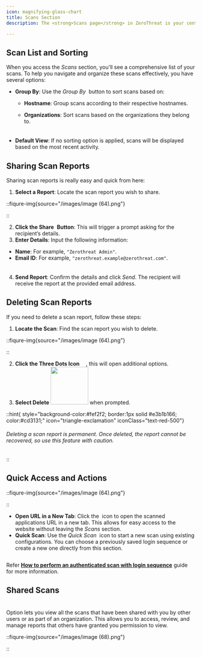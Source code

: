 ```yaml
---
icon: magnifying-glass-chart
title: Scans Section
description: The <strong>Scans page</strong> in ZeroThreat is your central hub for managing and viewing all scan activities. Here, you can access details about scans you've performed and those that have been shared with you.

---
```


## Scan List and Sorting

When you access the _Scans_ section, you'll see a comprehensive list of your scans. To help you navigate and organize these scans effectively, you have several options:

- **Group By**: Use the _Group By_ <img src="/images/image (54).png" alt="" data-size="line" style="display:inline"> button to sort scans based on:

  - **Hostname**: Group scans according to their respective hostnames.
  - **Organizations**: Sort scans based on the organizations they belong to.

    <img src="/images/image (53).png" alt="" data-size="line" style="display:block; margin:0 auto; margin-top:20px;">

- **Default View**: If no sorting option is applied, scans will be displayed based on the most recent activity.

## Sharing Scan Reports

Sharing scan reports is really easy and quick from here:

1. **Select a Report**: Locate the scan report you wish to share.

::fiqure-img{source="/images/image (64).png"}

<!-- <img src="/images/image (64).png" alt="" > -->

::

2. **Click the Share** <img src="/images/image (59).png" alt="" style="display:inline; margin:0px"> **Button**: This will trigger a prompt asking for the recipient’s details.
3.  **Enter Details**: Input the following information:

   - **Name**: For example, `"Zerothreat Admin"`.
   - **Email ID**: For example, `"zerothreat.example@zerothreat.com"`.

   <img src="/images/image (76).png" alt="" style="display:block; margin:0px auto; margin-top:20px;">

   <!-- ::fiqure-img{source="/images/image (76).png"} -->
   <!-- <img src="/images/image (76).png" alt="" > -->
   <!-- :: -->
   <!-- &#x20;                                            ![](https://karms-organization.gitbook.io/~gitbook/images/image?url=https%3A%2F%2F1825008717-files.gitbook.io%2F%7E%2Ffiles%2Fv0%2Fb%2Fgitbook-x-prod.appspot.com%2Fo%2Fspaces%252Fs6Y7hKb1RwZWFZo4EnUm%252Fuploads%252F8RkRXIyuDKWHhOBsfsUg%252Fimage.png%3Falt%3Dmedia%26token%3D05ebf001-76b7-4dc9-8cb4-5c3e2fe77468\&width=768\&dpr=4\&quality=100\&sign=d524d320\&sv=1) -->

4. **Send Report**: Confirm the details and click _Send_. The recipient will receive the report at the provided email address.

## Deleting Scan Reports

If you need to delete a scan report, follow these steps:

1. **Locate the Scan**: Find the scan report you wish to delete.

::fiqure-img{source="/images/image (64).png"}

<!-- <img src="/images/image (64).png" alt="" > -->

::

2. **Click the Three Dots Icon** <img src="/images/image (62).png" width="13px" alt="" style="display:inline; margin:0px;">, this will open additional options.
3. **Select Delete** <img src="/images/image (61).png" alt="" width="100px" style="display:inline; margin:0px;"> when prompted.

::hint{ style="background-color:#fef2f2; border:1px solid #e3b1b166; color:#cd3131;" icon="triangle-exclamation" iconClass="text-red-500"}

###### Deleting a scan report is permanent. Once deleted, the report cannot be recovered, so use this feature with caution.

::

## Quick Access and Actions

::fiqure-img{source="/images/image (64).png"}

<!-- <img src="/images/image (64).png" alt="" > -->

::

- **Open URL in a New Tab**: Click the <img src="/images/image (63).png" alt="" style="display:inline"> icon to open the scanned applications URL in a new tab. This allows for easy access to the website without leaving the _Scans_ section.
- **Quick Scan**: Use the _Quick Scan_ <img src="/images/image (65).png" alt="" style="display:inline"> icon to start a new scan using existing configurations. You can choose a previously saved login sequence or create a new one directly from this section.

<img src="/images/image (66).png" alt="">

Refer [**How to perform an authenticated scan with login sequence**](../getting-started/authenticated-scan/scan-with-login-sequence.md#how-to-perform-an-authenticated-scan-with-login-sequence 'mention') guide for more information.&#x20;

## Shared Scans

<img src="/images/image (67).png" alt="" style="display:block; margin-bottom:20px; margin-top:0px;"> Option lets you view all the scans that have been shared with you by other users or as part of an organization. This allows you to access, review, and manage reports that others have granted you permission to view.

::fiqure-img{source="/images/image (68).png"}

<!-- <img src="/images/image (68).png" alt="" > -->

::
